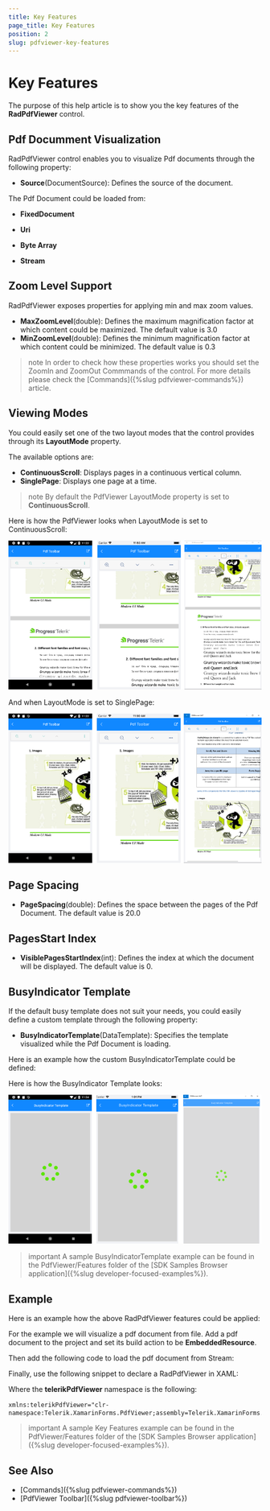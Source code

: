```yaml
---
title: Key Features
page_title: Key Features
position: 2
slug: pdfviewer-key-features
---
```


# Key Features

The purpose of this help article is to show you the key features of the **RadPdfViewer** control.

## Pdf Documment Visualization

RadPdfViewer control enables you to visualize Pdf documents through the following property:

* **Source**(DocumentSource): Defines the source of the document. 

The Pdf Document could be loaded from:

* **FixedDocument** 

<snippet id='pdfviewer-key-features-source-fixed-method' />

* **Uri**

<snippet id='pdfviewer-key-features-source-uri' />

* **Byte Array**

<snippet id='pdfviewer-key-features-source-byte' />

* **Stream**

<snippet id='pdfviewer-key-features-stream' />

## Zoom Level Support

RadPdfViewer exposes properties for applying min and max zoom values.

* **MaxZoomLevel**(double): Defines the maximum magnification factor at which content could be maximized. The default value is 3.0
* **MinZoomLevel**(double): Defines the minimum magnification factor at which content could be minimized. The default value is 0.3

>note In order to check how these properties works you should set the ZoomIn and ZoomOut Commmands of the control. For more details please check the [Commands]({%slug pdfviewer-commands%}) article.

## Viewing Modes

You could easily set one of the two layout modes that the control provides through its **LayoutMode** property.

The available options are:

* **ContinuousScroll**: Displays pages in a continuous vertical column.
* **SinglePage**: Displays one page at a time.

>note By default the PdfViewer LayoutMode property is set to **ContinuousScroll**.

Here is how the PdfViewer looks when LayoutMode is set to ContinuousScroll:

![PdfViewer ContinuousScroll](images/pdfviewer-continuous-scroll.png "PdfViewer ContinuousScroll")

And when LayoutMode is set to SinglePage:

![PdfViewer SinglePage](images/pdfviewer-single-page.png "PdfViewer SinglePage")

## Page Spacing

* **PageSpacing**(double): Defines the space between the pages of the Pdf Document. The default value is 20.0

## PagesStart Index

* **VisiblePagesStartIndex**(int): Defines the index at which the document will be displayed. The default value is 0.

## BusyIndicator Template

If the default busy template does not suit your needs, you could easily define a custom template through the following property:

* **BusyIndicatorTemplate**(DataTemplate): Specifies the template visualized while the Pdf Document is loading.

Here is an example how the custom BusyIndicatorTemplate could be defined:

<snippet id='pdfviewer-busy-indicator-template-xaml' />

Here is how the BusyIndicator Template looks:

![PdfViewer BusyIndicator Template](images/pdfviewer-busyindicator-template.png "PdfViewer BusyIndicator Template")

>important A sample BusyIndicatorTemplate example can be found in the PdfViewer/Features folder of the [SDK Samples Browser application]({%slug developer-focused-examples%}).

## Example

Here is an example how the above RadPdfViewer features could be applied:

For the example we will visualize a pdf document from file. Add a pdf document to the project and set its build action to be **EmbeddedResource**.

Then add the following code to load the pdf document from Stream:

<snippet id='pdfviewer-key-features-stream'/>

Finally, use the following snippet to declare a RadPdfViewer in XAML:

<snippet id='pdfviewer-key-features-xaml'/>

Where the **telerikPdfViewer** namespace is the following:

```XAML
xmlns:telerikPdfViewer="clr-namespace:Telerik.XamarinForms.PdfViewer;assembly=Telerik.XamarinForms.PdfViewer"
```
 
>important A sample Key Features example can be found in the PdfViewer/Features folder of the [SDK Samples Browser application]({%slug developer-focused-examples%}).

## See Also

- [Commands]({%slug pdfviewer-commands%})
- [PdfViewer Toolbar]({%slug pdfviewer-toolbar%})
